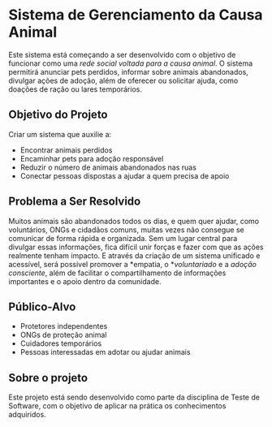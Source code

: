 # Sistema de Gerenciamento da Causa Animal

Este sistema está começando a ser desenvolvido com o objetivo de funcionar como uma *rede social voltada para a causa animal*. O sistema permitirá anunciar pets perdidos, informar sobre animais abandonados, divulgar ações de adoção, além de oferecer ou solicitar ajuda, como doações de ração ou lares temporários.

## Objetivo do Projeto

Criar um sistema que auxilie a:

- Encontrar animais perdidos  
- Encaminhar pets para adoção responsável  
- Reduzir o número de animais abandonados nas ruas  
- Conectar pessoas dispostas a ajudar a quem precisa de apoio

## Problema a Ser Resolvido

Muitos animais são abandonados todos os dias, e quem quer ajudar, como voluntários, ONGs e cidadãos comuns, muitas vezes não consegue se comunicar de forma rápida e organizada. Sem um lugar central para divulgar essas informações, fica difícil unir forças e fazer com que as ações realmente tenham impacto. E através da criação de um sistema unificado e acessível, será possível promover a *empatia, o **voluntariado* e a *adoção consciente*, além de facilitar o compartilhamento de informações importantes e o apoio dentro da comunidade.

## Público-Alvo

- Protetores independentes  
- ONGs de proteção animal  
- Cuidadores temporários  
- Pessoas interessadas em adotar ou ajudar animais

## Sobre o projeto

Este projeto está sendo desenvolvido como parte da disciplina de Teste de Software, com o objetivo de aplicar na prática os conhecimentos adquiridos.